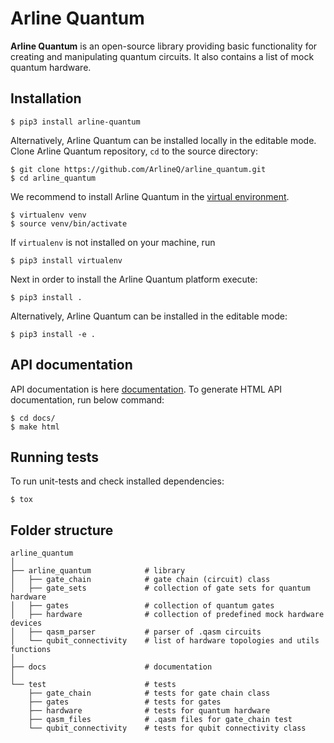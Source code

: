 # Arline Quantum

**Arline Quantum** is an open-source library providing basic functionality for creating and manipulating quantum
circuits. It also contains a list of mock quantum hardware.

## Installation

```console
$ pip3 install arline-quantum
```

Alternatively, Arline Quantum can be installed locally in the editable mode.
Clone Arline Quantum repository, `cd` to the source directory:

```console
$ git clone https://github.com/ArlineQ/arline_quantum.git
$ cd arline_quantum
```

We recommend to install Arline Quantum in the [virtual environment](https://virtualenv.pypa.io/en/latest/).

```console
$ virtualenv venv
$ source venv/bin/activate
```

If `virtualenv` is not installed on your machine, run

```console
$ pip3 install virtualenv
```

Next in order to install the Arline Quantum platform execute:

```console
$ pip3 install .
```

Alternatively, Arline Quantum can be installed in the editable mode:

```console
$ pip3 install -e .
```

## API documentation

API documentation is here [documentation](https://arline-quantum.readthedocs.io/en/latest/).
To generate HTML API documentation, run below command:

```console
$ cd docs/
$ make html
```

## Running tests

To run unit-tests and check installed dependencies:

```console
$ tox
```

## Folder structure

```
arline_quantum
│
├── arline_quantum            # library
│   ├── gate_chain            # gate chain (circuit) class
│   ├── gate_sets             # collection of gate sets for quantum hardware
│   ├── gates                 # collection of quantum gates
│   ├── hardware              # collection of predefined mock hardware devices
│   ├── qasm_parser           # parser of .qasm circuits
│   └── qubit_connectivity    # list of hardware topologies and utils functions
│   
├── docs                      # documentation
│
└── test                      # tests
    ├── gate_chain            # tests for gate chain class
    ├── gates                 # tests for gates
    ├── hardware              # tests for quantum hardware
    ├── qasm_files            # .qasm files for gate_chain test
    └── qubit_connectivity    # tests for qubit connectivity class
```
